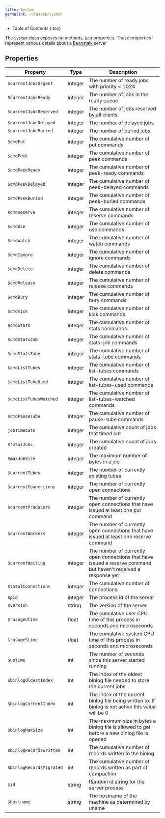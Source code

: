 ```yaml
---
title: System
permalink: /classes/system
---
```


* Table of Contents
{:toc}

The `System` class exposes no methods, just properties. These properties represent various details about a [Beanstalk](http://kr.github.io/beanstalkd/) server

## Properties

| Property | Type | Description |
| -------- | ---- | ----------- |
| `$currentJobsUrgent` | integer | The number of ready jobs with priority < 1024 |
| `$currentJobsReady` | integer | The number of jobs in the ready queue |
| `$currentJobsReserved` | integer | The number of jobs reserved by all clients |
| `$currentJobsDelayed` | integer | The number of delayed jobs |
| `$currentJobsBuried` | integer | The number of buried jobs |
| `$cmdPut` | integer | The cumulative number of put commands |
| `$cmdPeek` | integer | The cumulative number of peek commands |
| `$cmdPeekReady` | integer | The cumulative number of peek-ready commands |
| `$cmdPeekDelayed` | integer | The cumulative number of peek-delayed commands |
| `$cmdPeekBuried` | integer | The cumulative number of peek-buried commands |
| `$cmdReserve` | integer | The cumulative number of reserve commands |
| `$cmdUse` | integer | The cumulative number of use commands |
| `$cmdWatch` | integer | The cumulative number of watch commands |
| `$cmdIgnore` | integer | The cumulative number of ignore commands |
| `$cmdDelete` | integer | The cumulative number of delete commands |
| `$cmdRelease` | integer | The cumulative number of release commands |
| `$cmdBury` | integer | The cumulative number of bury commands |
| `$cmdKick` | integer | The cumulative number of kick commands |
| `$cmdStats` | integer | The cumulative number of stats commands |
| `$cmdStatsJob` | integer | The cumulative number of stats-job commands |
| `$cmdStatsTube` | integer | The cumulative number of stats-tube commands |
| `$cmdListTubes` | integer | The cumulative number of list-tubes commands |
| `$cmdListTubeUsed` | integer | The cumulative number of list-tubes-used commands |
| `$cmdListTubesWatched` | integer | The cumulative number of list-tubes-watched commands |
| `$cmdPauseTube` | integer | The cumulative number of pause-tube commands |
| `jobTimeouts` | integer | The cumulative count of jobs that timed out |
| `$totalJobs` | integer | The cumulative count of jobs created |
| `$maxJobSize` | integer | The maximum number of bytes in a job |
| `$currentTubes` | integer | The number of currently existing tubes |
| `$currentConnections` | integer | The number of currently open connections |
| `$currentProducers` | integer | The number of currently open connections that have issued at least one put command |
| `$currentWorkers` | integer | The number of currently open connections that have issued at least one reserve command |
| `$currentWaiting` | integer | The number of currently open connections that have issued a reserve command but haven't received a response yet |
| `$totalConnections` | integer | The cumulative number of connections |
| `$pid` | integer | The process id of the server |
| `$version` | string | The version of the server |
| `$rusageUtime` | float | The cumulative user CPU time of this process in seconds and microseconds |
| `$rusageStime` | float | The cumulative system CPU time of this process in seconds and microseconds |
| `$uptime` | int | The number of seconds since this server started running |
| `$binlogOldestIndex` | int | The index of the oldest binlog file needed to store the current jobs |
| `$binlogCurrentIndex` | int | The index of the current binlog file being written to. If binlog is not active this value will be 0 |
| `$binlogMaxSize` | int | The maximum size in bytes a binlog file is allowed to get before a new binlog file is opened |
| `$binlogRecordsWritten` | int | The cumulative number of records written to the binlog |
| `$binlogRecordsMigrated` | int | The cumulative number of records written as part of compaction |
| `$id` | string | Random id string for the server process |
| `$hostname` | string | The hostname of the machine as determined by uname |
